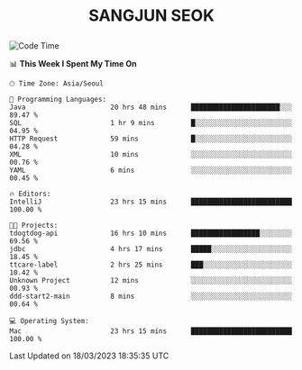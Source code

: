 <h1>
 <p align="center">
   SANGJUN SEOK
 </p>
</h1>

<!--START_SECTION:waka-->
![Code Time](http://img.shields.io/badge/Code%20Time-2%2C347%20hrs%2048%20mins-blue)

📊 **This Week I Spent My Time On** 

```text
🕑︎ Time Zone: Asia/Seoul

💬 Programming Languages: 
Java                     20 hrs 48 mins      ██████████████████████░░░   89.47 % 
SQL                      1 hr 9 mins         █░░░░░░░░░░░░░░░░░░░░░░░░   04.95 % 
HTTP Request             59 mins             █░░░░░░░░░░░░░░░░░░░░░░░░   04.28 % 
XML                      10 mins             ░░░░░░░░░░░░░░░░░░░░░░░░░   00.76 % 
YAML                     6 mins              ░░░░░░░░░░░░░░░░░░░░░░░░░   00.45 % 

🔥 Editors: 
IntelliJ                 23 hrs 15 mins      █████████████████████████   100.00 % 

🐱‍💻 Projects: 
tdogtdog-api             16 hrs 10 mins      █████████████████░░░░░░░░   69.56 % 
jdbc                     4 hrs 17 mins       █████░░░░░░░░░░░░░░░░░░░░   18.45 % 
ttcare-label             2 hrs 25 mins       ███░░░░░░░░░░░░░░░░░░░░░░   10.42 % 
Unknown Project          12 mins             ░░░░░░░░░░░░░░░░░░░░░░░░░   00.93 % 
ddd-start2-main          8 mins              ░░░░░░░░░░░░░░░░░░░░░░░░░   00.64 % 

💻 Operating System: 
Mac                      23 hrs 15 mins      █████████████████████████   100.00 % 
```


 Last Updated on 18/03/2023 18:35:35 UTC
<!--END_SECTION:waka-->
